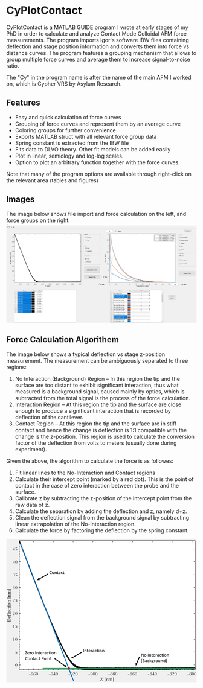 # CyPlotContact
CyPlotContact is a MATLAB GUIDE program I wrote at early stages of my PhD in order to calculate and analyze Contact Mode Colloidal AFM force measurements. The program imports Igor's software IBW files containing deflection and stage position information and converts them into force vs distance curves. The program features a grouping mechanism that allows to group multiple force curves and average them to increase signal-to-noise ratio.

The "Cy" in the program name is after the name of the main AFM I worked on, which is Cypher VRS by Asylum Research.

## Features
- Easy and quick calculation of force curves
- Grouping of force curves and represent them by an average curve
- Coloring groups for further convenience
- Exports MATLAB struct with all relevant force group data
- Spring constant is extracted from the IBW file
- Fits data to DLVO theory. Other fit models can be added easily
- Plot in linear, semiology and log-log scales.
- Option to plot an arbitrary function together with the force curves.


Note that many of the program options are available through right-click on the relevant area (tables and figures)

## Images
The image below shows file import and force calculation on the left, and force groups on the right.
![](./images/program.png)

## Force Calculation Algorithem
The image below shows a typical deflection vs stage z-position measurement. The measurement can be ambiguously separated to three regions: 
1.	No Interaction (Background) Region – In this region the tip and the surface are too distant to exhibit significant interaction, thus what measured is a background signal, caused mainly by optics, which is subtracted from the total signal is the process of the force calculation.
2.	Interaction Region – At this region the tip and the surface are close enough to produce a significant interaction that is recorded by deflection of the cantilever.
3.	Contact Region – At this region the tip and the surface are in stiff contact and hence the change is deflection is 1:1 compatible with the change is the z-position. This region is used to calculate the conversion factor of the deflection from volts to meters (usually done during experiment).

Given the above, the algorithm to calculate the force is as followes:
1.	Fit linear lines to the No-Interaction and Contact regions
2.	Calculate their intercept point (marked by a red dot). This is the point of contact in the case of zero interaction between the probe and the surface.
3.	Calibrate z by subtracting the z-position of the intercept point from the raw data of z.
4.	Calculate the separation by adding the deflection and z, namely d+z.
5.	Clean the deflection signal from the background signal by subtracting linear extrapolation of the No-Interaction region.
6.	Calculate the force by factoring the deflection by the spring constant.

![](./images/force_calc.png)
